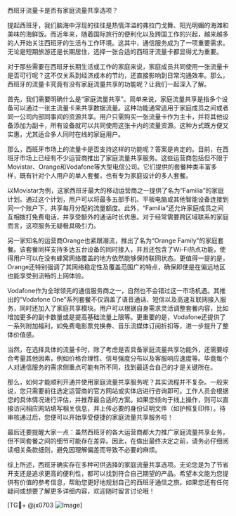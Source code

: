 西班牙流量卡是否有家庭流量共享选项？

提起西班牙，我们脑海中浮现的往往是热情洋溢的弗拉门戈舞、阳光明媚的海滩和美味的海鲜饭。而近年来，随着国际旅行的便利化以及跨国工作的兴起，越来越多的人开始关注西班牙的生活与工作环境。这其中，通信服务成为了一项重要需求。无论是短期旅游还是长期居住，选择一张合适的西班牙流量卡都显得尤为重要。

对于那些需要在西班牙长期生活或工作的家庭来说，家庭成员共同使用一张流量卡是否可行呢？这不仅关系到经济成本的节约，还直接影响到日常沟通效率。那么，西班牙的流量卡究竟有没有家庭流量共享的功能呢？让我们一起深入了解。

首先，我们需要明确什么是“家庭流量共享”。简单来说，家庭流量共享是指多个设备可以通过一张主流量卡来共享数据流量。这种功能通常适用于家庭成员之间或者同一公司内部同事间的资源共享。用户只需购买一张流量卡作为主卡，并将其他设备添加为副卡，所有设备就可以共同使用这张卡内的流量资源。这种方式既方便又实惠，尤其适合多人同时在线的家庭用户。

那么，西班牙市场上的流量卡是否支持这样的功能呢？答案是肯定的。目前，在西班牙市场上已经有不少运营商推出了家庭流量共享服务。这些运营商包括但不限于Movistar、Orange和Vodafone等大型电信公司。它们提供的套餐种类丰富多样，既有针对个人用户的单人套餐，也有专为家庭设计的多人套餐。

以Movistar为例，这家西班牙最大的移动运营商之一提供了名为“Familia”的家庭计划。通过这个计划，用户可以将最多五部手机、平板电脑或其他智能设备连接到同一个账户下，共享每月分配的流量额度。此外，“Familia”还允许家庭成员之间互相拨打免费电话，并享受额外的通话时长优惠。对于经常需要跨区域联系的家庭而言，这项服务无疑极具吸引力。

另一家知名的运营商Orange也紧跟潮流，推出了名为“Orange Family”的家庭套餐。该套餐同样支持多达五台设备的同时接入，并且还包含了Wi-Fi热点功能，使得用户可以在没有蜂窝网络覆盖的地方依然能够保持联网状态。更值得一提的是，Orange还特别强调了其网络稳定性及覆盖范围广的特点，确保即使是在偏远地区也能享受到流畅的上网体验。

Vodafone作为全球领先的通信服务商之一，自然也不会错过这一市场机遇。其推出的“Vodafone One”系列套餐不仅涵盖了语音通话、短信以及高速互联网接入服务，同时还加入了家庭共享模块。用户可以根据自身需求灵活调整套餐内容，比如增加更多的副卡数量或是提高基础流量上限等。更重要的是，Vodafone还提供了一系列附加福利，如免费电影票兑换券、音乐流媒体订阅折扣等，进一步提升了整体价值感。

当然，在选择具体的流量卡时，除了考虑是否具备家庭流量共享功能外，还需要综合考量其他因素，例如价格合理性、信号强度分布以及客服响应速度等。毕竟每个人对通信服务的需求侧重点可能有所不同，找到最适合自己的才是关键所在。

那么，如何才能顺利开通并使用家庭流量共享服务呢？其实流程并不复杂。一般来说，您只需要前往选定运营商的官方网站或实体店进行咨询即可。工作人员会根据您的具体情况进行评估，并推荐最合适的方案。如果您倾向于线上操作，则可以直接访问相应网站填写相关信息，并上传必要的身份证明文件（如护照复印件）。待审核通过后，您便可以开始享受便捷的家庭流量共享服务啦！

最后还要提醒大家一点：虽然西班牙的各大运营商都大力推广家庭流量共享业务，但不同套餐之间的细节可能存在差异。因此，在做出最终决定之前，请务必仔细阅读相关条款细则，避免因理解偏差而导致不必要的麻烦。

综上所述，西班牙确实存在多种可供选择的家庭流量共享选项。无论您是为了节省开支还是追求更高的便利性，都可以找到符合自己期望的产品。希望本文能为您提供有价值的参考信息，帮助您更好地规划自己的西班牙通信之旅。如果您还有任何疑问或想要了解更多详细内容，欢迎随时留言讨论哦！

[TG💪+ @jx0703 ![Image](https://github.com/user-attachments/assets/dbca1d08-cadb-493c-b0ec-ad6f7a83f270)]